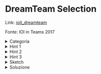 # DreamTeam Selection
Link: [ioit_dreamteam](https://training.olinfo.it/task/ioit_dreamteam)

Fonte: IOI in Teams 2017

<details>
<summary>Categoria</summary>
Greedy  
</details>

<details>
<summary>Hint 1</summary>
Come risolveresti il problema se ogni persona avesse un valore fisso indipendente dai suoi compagni di squadra?
</details>

<details>
<summary>Hint 2</summary>
Per ogni coppia di amici, qual è tra i due il primo amico che ci conviene prendere?
</details>

<details>
<summary>Hint 3</summary>
Una volta preso il primo amico, che impatto ha sulla forza della squadra prendere anche il suo migliore amico? Come possiamo quindi vedere l'aggiunta del secondo amico di una coppia di migliori amici?
</details>

<details>
<summary>Sketch</summary>
Per ogni coppia di amici conviene prendere per primo l'amico con P[i] maggiore. Aggiungere il suo migliore amico alla squadra ha un impatto sulla forza del team pari a Q[i] + Q[F[i]] - P[i], ovvero la differenza tra i punti che effettuano se sono in squadra insieme e i punti che effettuerebbe l'amico con P[i] maggiore. 

Se il problema non avesse la limitazione dei migliori amici (e avessimo quindi solo il vettore P) ci basterrebbe sortare P in ordine decrescente e sommare i primi K valori. Con le osservazioni che abbiamo fatto notiamo che ci basta per ogni coppia di amici aggiungere ad un vettore max(P[i], P[F[i]]) e Q[i] + Q[F[i]] - max(P[i], P[F[i]]), sortarlo in ordine decrescente e sommare i primi K valori. 

N.B. nella soluzione che è allegata qui if (i < F[i]) serve ad accertarsi che considereremo ogni coppia una sola volta e per sortare il vettore in ordine decrescente usiamo una lambda (ci sono anche altri modi di sortare in ordine decrescente ma la lambda è più versatile e permette di utilizzare funzioni di compare più complesse)
</details>

<details>
<summary>Soluzione</summary>

```cpp
#include <bits/stdc++.h>

using namespace std;

#define MAXN 100000

int select(int N, int K, vector<int> F, vector<int> P, vector<int> Q) {
    vector<int> A;
    for (int i = 0; i < N; i++) {
        if (i < F[i]) {
            int C = max(P[i], P[F[i]]);
            A.push_back(C);
            A.push_back(Q[i] + Q[F[i]] - C);
        }
    }

    sort(begin(A), end(A), [&] (int i, int j) {
        return i > j;
    });

    int X = 0;
    for (int i = 0; i < K; i++) {
        X += A[i];
    }

    return X;
}

int main() {
    int N, K; cin >> N >> K;

    vector<int> F(N), P(N), Q(N);
    for (int i = 0; i < N; i++) {
        cin >> F[i] >> P[i] >> Q[i];
    }

    cout << select(N, K, F, P, Q) << '\n';

    return 0;
}
``` 
</details>
